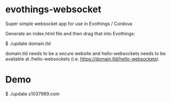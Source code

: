 # evothings-websocket
Super simple websocket app for use in Evothings / Cordova

Generate an index.html file and then drag that into Evothings:

  $ ./update domain.tld

domain.tld needs to be a secure website and hello-websockets needs to be
available at /hello-websockets  (i.e. https://domain.tld/hello-websockets)

# Demo

  $ ./update s1037989.com
